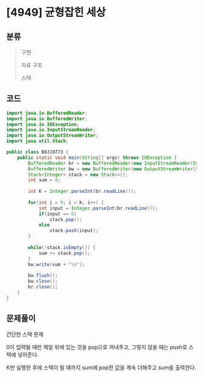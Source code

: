 # [4949] 균형잡힌 세상

## 분류
> 구현
>
> 자료 구조
>
> 스택

## 코드
```java
import java.io.BufferedReader;
import java.io.BufferedWriter;
import java.io.IOException;
import java.io.InputStreamReader;
import java.io.OutputStreamWriter;
import java.util.Stack;

public class BOJ10773 {
	public static void main(String[] args) throws IOException {
		BufferedReader br = new BufferedReader(new InputStreamReader(System.in));
		BufferedWriter bw = new BufferedWriter(new OutputStreamWriter(System.out));
		Stack<Integer> stack = new Stack<>();
		int sum = 0;
		
		int K = Integer.parseInt(br.readLine());
		
		for(int i = 0; i < K; i++) {
			int input = Integer.parseInt(br.readLine());
			if(input == 0)
				stack.pop();
			else
				stack.push(input);
		}
		
		while(!stack.isEmpty()) {
			sum += stack.pop();
		}
		bw.write(sum + "\n");
		
		bw.flush();
		bw.close();
		br.close();
	}
}
```

## 문제풀이

간단한 스택 문제

0이 입력될 때만 제일 위에 있는 것을 pop으로 꺼내주고, 그렇지 않을 때는 push로 스택에 넣어준다.

K번 실행한 후에 스택이 빌 때까지 sum에 pop한 값을 계속 더해주고 sum을 출력한다.